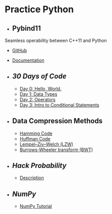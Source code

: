 # Practice Python

- ## Pybind11

 Seamless operability between C++11 and Python
 
   - [GitHub](https://github.com/pybind/pybind11)
   - [Documentation](https://pybind11.readthedocs.io/en/master/)

- ## *30 Days of Code*

  - [Day 0: Hello, World.](https://www.hackerrank.com/challenges/30-hello-world/problem)
  - [Day 1: Data Types](https://www.hackerrank.com/challenges/30-data-types/problem)
  - [Day 2: Operators](https://www.hackerrank.com/challenges/30-operators/problem)
  - [Day 3: Intro to Conditional Statements](https://www.hackerrank.com/challenges/30-conditional-statements/problem)
  
- ## Data Compression Methods
  -  [Hamming Code](https://github.com/ElizaLo/Practice-Python/blob/master/Data%20Compression%20Methods/Hamming%20Code/Hamming_code.ipynb)
  - [Huffman Code](https://github.com/ElizaLo/Practice-Python/blob/master/Data%20Compression%20Methods/Huffman%20Code/Huffman_code.ipynb)
  - [Lempel–Ziv–Welch (LZW)](https://github.com/ElizaLo/Practice-Python/blob/master/Data%20Compression%20Methods/Lempel–Ziv–Welch%20(LZW)%20algorithm/LZW.ipynb)
  - [Burrows-Wheeler transform (BWT)](https://github.com/ElizaLo/Practice-Python/blob/master/Data%20Compression%20Methods/Burrows–Wheeler%20transform/BWT.ipynb)

- ## *Hack Probability*
  - [Description](https://github.com/ElizaLo/Practice/blob/master/Hack%20Probability/Lab3.pdf)

- ## *NumPy*
  - [NumPy Tutorial](https://www.youtube.com/watch?v=8JfDAm9y_7s)
